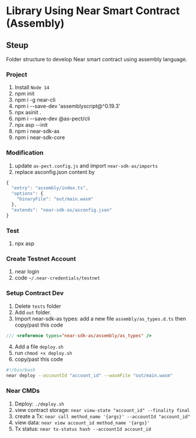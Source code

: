 # Library Using Near Smart Contract (Assembly)

## Steup
Folder structure to develop Near smart contract using assembly language.

### Project

1. Install `Node 14`
2. npm init
3. npm i -g near-cli
4. npm i --save-dev 'assemblyscript@^0.19.3'
5. npx asinit .
6. npm i --save-dev @as-pect/cli
7. npx asp --init
8. npm i near-sdk-as
9. npm i near-sdk-core

### Modification

1. update `as-pect.config.js` and import `near-sdk-as/imports`
2. replace asconfig.json content by
```js
{
  "entry": "assembly/index.ts",
  "options": {
    "binaryFile": "out/main.wasm"
  },
  "extends": "near-sdk-as/asconfig.json"
}
``` 
### Test

1. npx asp

### Create Testnet Account

1. near login
2. code `~/.near-credentials/testnet`

### Setup Contract Dev

1. Delete `tests` folder
2. Add `out` folder.
3. Import near-sdk-as types: add a new file `assembly/as_types.d.ts` then copy/past this code
```js
/// <reference types="near-sdk-as/assembly/as_types" />
```
4. Add a file `deploy.sh`
5. run `chmod +x deploy.sh`
6. copy/past this code

```sh
#!/bin/bash
near deploy --accountId "account_id" --wasmFile "out/main.wasm"
```

### Near CMDs

1. Deploy: `./deploy.sh`
2. view contract storage: `near view-state "account_id" --finality final`
3. create a Tx: `near call method_name '{args}' --accountId "account_id"`
4. view data: `near view account_id method_name '{args}'`
5. Tx status: `near tx-status hash --accountId account_id`
